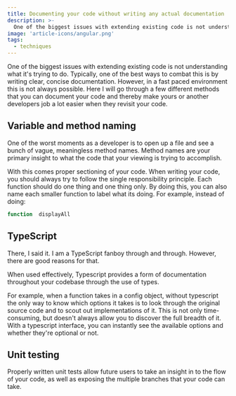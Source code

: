 ```yaml
---
title: Documenting your code without writing any actual documentation
description: >-
  One of the biggest issues with extending existing code is not understanding what it's trying to do. In this article we will discuss ways in how we can improve that.
image: 'article-icons/angular.png'
tags:
  - techniques
---
```


One of the biggest issues with extending existing code is not understanding what it's trying to do. Typically, one of the best ways to combat this is by writing clear, concise documentation. However, in a fast paced environment this is not always possible. Here I will go through a few different methods that you can document your code and thereby make yours or another developers job a lot easier when they revisit your code.

## Variable and method naming

One of the worst moments as a developer is to open up a file and see a bunch of vague, meaningless method names. Method names are your primary insight to what the code that your viewing is trying to accomplish.

With this comes proper sectioning of your code. When writing your code, you should always try to follow the single responsibility principle. Each function should do one thing and one thing only. By doing this, you can also name each smaller function to label what its doing. For example, instead of doing:

```ts
function  displayAll
```

## TypeScript

There, I said it. I am a TypeScript fanboy through and through. However, there are good reasons for that.

When used effectively, Typescript provides a form of documentation throughout your codebase through the use of types.

For example, when a function takes in a config object, without typescript the only way to know which options it takes is to look through the original source code and to scout out implementations of it. This is not only time-consuming, but doesn't always allow you to discover the full breadth of it. With a typescript interface, you can instantly see the available options and whether they're optional or not.

## Unit testing

Properly written unit tests allow future users to take an insight in to the flow of your code, as well as exposing the multiple branches that your code can take.

